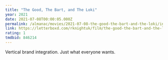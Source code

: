 ```yaml
---
title: "The Good, The Bart, and The Loki"
year: 2021
date: 2021-07-08T00:00:05.000Z
permalink: /almanac/movies/2021-07-08-the-good-the-bart-and-the-loki/index.html
link: https://letterboxd.com/rknightuk/film/the-good-the-bart-and-the-loki/
rating: 1
tmdbid: 846214
---
```


Vertical brand integration. Just what everyone wants.
